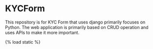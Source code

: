 # KYCForm
This repository is for KYC Form that uses django primarily focuses on Python. The web application is primarily based on CRUD operation and uses APIs to make it more important.

{% load static %}
<!DOCTYPE html>
<html lang="en">
<head>
    <meta charset="UTF-8">
    <meta name="viewport" content="width=device-width, initial-scale=1.0">
    <title>KYC Record Form</title>
    <link href="https://cdn.jsdelivr.net/npm/bootstrap@5.3.0/dist/css/bootstrap.min.css" rel="stylesheet">
    <link rel="stylesheet" href="https://cdnjs.cloudflare.com/ajax/libs/font-awesome/6.4.0/css/all.min.css">
    <style>
        :root {
            --primary-color: #007bff;
            --secondary-color: #f8f9fa;
            --accent-color: #28a745;
            --header-bg-color: #f0f0f0;
            --text-color: #333;
        }

        body {
            background-color: white;
            font-family: 'Segoe UI', Tahoma, Geneva, Verdana, sans-serif;
            color: var(--text-color);
            margin: 0;
            padding: 0;
        }

        .top-nav {
            background-color: white;
            padding: 10px 20px;
            border-bottom: 1px solid #ddd;
            display: flex;
            justify-content: space-between;
            align-items: center;
        }

        .top-nav .nav-tabs .nav-link {
            border: none;
            border-bottom: 3px solid transparent;
            color: #555;
            padding: 10px 20px;
            font-weight: 500;
        }

        .top-nav .nav-tabs .nav-link.active {
            color: var(--primary-color);
            border-color: var(--primary-color);
            background-color: transparent;
        }

        .form-container {
            background: white;
            border-radius: 0;
            box-shadow: none;
            padding: 30px;
            margin-top: 0;
            margin-bottom: 0;
            min-height: calc(100vh - 60px);
            padding-left: 5%;
            padding-right: 5%;
            box-sizing: border-box;
        }

        .section-header {
            color: var(--primary-color);
            border-bottom: 2px solid #e9ecef;
            padding-bottom: 10px;
            margin-bottom: 25px;
            font-size: 1.2rem;
            font-weight: 600;
        }

        .form-label {
            font-weight: 500;
            margin-bottom: 0;
            color: #555;
            font-size: 0.85rem;
            width: 150px;
        }

        .form-control, .form-select {
            border-radius: 4px;
            padding: 7px 10px;
            border: 1px solid #ced4da;
            transition: all 0.2s ease-in-out;
            font-size: 0.85rem;
            flex-grow: 1;
        }

        .form-control:focus, .form-select:focus {
            border-color: var(--primary-color);
            box-shadow: 0 0 0 0.2rem rgba(0, 123, 255, 0.25);
        }

        .input-group .form-control {
            border-right: none;
        }
        .input-group .btn {
            border-top-left-radius: 0;
            border-bottom-left-radius: 0;
            background-color: #007bff;
            color: white;
            border-color: #007bff;
        }
        .input-group .btn:hover {
            background-color: #0056b3;
            border-color: #0056b3;
        }

        .btn-submit {
            background-color: var(--accent-color);
            border: none;
            padding: 10px 25px;
            font-weight: 500;
            transition: all 0.3s;
            border-radius: 5px;
        }

        .btn-submit:hover {
            background-color: #218838;
            transform: translateY(-1px);
        }

        .error-message {
            color: #dc3545;
            font-size: 0.8rem;
            margin-top: 5px;
        }

        .form-group {
            margin-bottom: 0.75rem;
            display: flex;
            align-items: center;
            justify-content: space-between;
            gap: 15px;
        }

        .form-check.form-group {
            justify-content: flex-start;
            gap: 5px;
        }

        .form-check-label {
            font-size: 0.85rem;
            margin-left: 0;
        }

        @media (max-width: 768px) {
            .form-container {
                padding: 20px;
            }
            .top-nav {
                flex-direction: column;
                align-items: flex-start;
                padding: 10px 15px;
            }
            .top-nav .nav-tabs {
                margin-bottom: 10px;
            }
            .form-group {
                flex-direction: column;
                align-items: flex-start;
                gap: 5px;
            }
            .form-label {
                width: auto;
            }
        }
    </style>
</head>
<body>
    <div class="container-fluid top-nav">
        <ul class="nav nav-tabs mb-0">
            <li class="nav-item">
                <a class="nav-link active" aria-current="page" href="#">KYC Update</a>
            </li>
        </ul>
    </div>

    <div class="form-container">
        <h4 class="text-center sm-4 text-primary">KYC Record Form</h4>

        <div class="row mb-3">
    {% comment %} <div class="col-md-12 text-center">
        <small class="text-muted">
            {% if form.instance.created_date %}
                Created on: {{ form.instance.created_date|date:"M d, Y H:i" }}
            {% else %}
                New KYC Application
            {% endif %}
        </small>
    </div> {% endcomment %}
</div>

        <form method="POST" action="{% url 'kyc:kyc_create' %} ">


            {% csrf_token %}
            
            <h5 class="section-header">Personal Details</h5>
            <div class="row">
                <!-- Left Column -->
                <div class="col-md-5 offset-md-1">
                    <!-- First Name -->
                    <div class="form-group">
                        <label for="{{ form.first_name.id_for_label }}" class="form-label">
                            {{ form.first_name.label }} {% if form.first_name.field.required %}<span class="text-danger">*</span>{% endif %}
                        </label>
                        {{ form.first_name }}
                        {% if form.first_name.errors %}
                            <div class="error-message">{{ form.first_name.errors }}</div>
                        {% endif %}
                    </div>

                    <!-- Last Name -->
                    <div class="form-group">
                        <label for="{{ form.last_name.id_for_label }}" class="form-label">
                            {{ form.last_name.label }} {% if form.last_name.field.required %}<span class="text-danger">*</span>{% endif %}
                        </label>
                        {{ form.last_name }}
                        {% if form.last_name.errors %}
                            <div class="error-message">{{ form.last_name.errors }}</div>
                        {% endif %}
                    </div>

                    <!-- Father Name -->
                    <div class="form-group">
                        <label for="{{ form.father_name.id_for_label }}" class="form-label">
                            {{ form.father_name.label }} {% if form.father_name.field.required %}<span class="text-danger">*</span>{% endif %}
                        </label>
                        {{ form.father_name }}
                        {% if form.father_name.errors %}
                            <div class="error-message">{{ form.father_name.errors }}</div>
                        {% endif %}
                    </div>

                    <!-- Mobile -->
                    <div class="form-group">
                        <label for="{{ form.mobile.id_for_label }}" class="form-label">
                            {{ form.mobile.label }} {% if form.mobile.field.required %}<span class="text-danger">*</span>{% endif %}
                        </label>
                        {{ form.mobile }}
                        {% if form.mobile.errors %}
                            <div class="error-message">{{ form.mobile.errors }}</div>
                        {% endif %}
                    </div>

                    <!-- Age Proof Doc -->
                    <div class="form-group">
                        <label for="{{ form.age_proof_doc.id_for_label }}" class="form-label">
                            {{ form.age_proof_doc.label }}
                        </label>
                        {{ form.age_proof_doc }}
                    </div>

                    <!-- Structure -->
                    <div class="form-group">
                        <label for="{{ form.structure.id_for_label }}" class="form-label">
                            {{ form.structure.label }}
                        </label>
                        {{ form.structure }}
                    </div>

                    <!-- Local Unit -->
                    <div class="form-group">
                        <label for="{{ form.local_unit.id_for_label }}" class="form-label">
                            {{ form.local_unit.label }}
                        </label>
                        {{ form.local_unit }}
                    </div>

                    <!-- Address -->
                    <div class="form-group">
                        <label for="{{ form.address.id_for_label }}" class="form-label">
                            {{ form.address.label }}
                        </label>
                        {{ form.address }}
                    </div>

                    <!-- Temporary Address -->
                    <div class="form-group">
                        <label for="{{ form.temporary_address.id_for_label }}" class="form-label">
                            {{ form.temporary_address.label }}
                        </label>
                        {{ form.temporary_address }}
                    </div>

                    <!-- Phone No -->
                    <div class="form-group">
                        <label for="{{ form.phone_no.id_for_label }}" class="form-label">
                            {{ form.phone_no.label }}
                        </label>
                        {{ form.phone_no }}
                    </div>

                    <!-- Profession -->
                    <div class="form-group">
                        <label for="{{ form.profession.id_for_label }}" class="form-label">
                            {{ form.profession.label }} {% if form.profession.field.required %}<span class="text-danger">*</span>{% endif %}
                        </label>
                        {{ form.profession }}
                    </div>

                    <!-- Office Address -->
                    <div class="form-group">
                        <label for="{{ form.office_address.id_for_label }}" class="form-label">
                            {{ form.office_address.label }}
                        </label>
                        {{ form.office_address }}
                    </div>

                    <!-- Income Mode -->
                    <div class="form-group">
                        <label for="{{ form.income_mode.id_for_label }}" class="form-label">
                            {{ form.income_mode.label }} {% if form.income_mode.field.required %}<span class="text-danger">*</span>{% endif %}
                        </label>
                        {{ form.income_mode }}
                    </div>

                    <!-- PAN No -->
                    <div class="form-group">
                        <label for="{{ form.pan_no.id_for_label }}" class="form-label">
                            {{ form.pan_no.label }}
                        </label>
                        {{ form.pan_no }}
                    </div>

                    <!-- Bank Ac Name -->
                    <div class="form-group">
                        <label for="{{ form.bank_ac_name.id_for_label }}" class="form-label">
                            {{ form.bank_ac_name.label }}
                        </label>
                        {{ form.bank_ac_name }}
                    </div>

                    <!-- Nep Name -->
                    <div class="form-group">
                        <label for="{{ form.nep_name.id_for_label }}" class="form-label">
                            {{ form.nep_name.label }}
                        </label>
                        {{ form.nep_name }}
                    </div>

                    <!-- Gender -->
                    <div class="form-group">
                        <label for="{{ form.gender.id_for_label }}" class="form-label">
                            {{ form.gender.label }} {% if form.gender.field.required %}<span class="text-danger">*</span>{% endif %}
                        </label>
                        {{ form.gender }}
                    </div>

                    <!-- Qualification -->
                    <div class="form-group">
                        <label for="{{ form.qualification.id_for_label }}" class="form-label">
                            {{ form.qualification.label }} {% if form.qualification.field.required %}<span class="text-danger">*</span>{% endif %}
                        </label>
                        {{ form.qualification }}
                    </div>

                    <!-- Politically Involved -->
                    <div class="form-group form-check">
                        {{ form.is_politically_involved }}
                        <label for="{{ form.is_politically_involved.id_for_label }}" class="form-check-label">
                            {{ form.is_politically_involved.label }} {% if form.is_politically_involved.field.required %}<span class="text-danger">*</span>{% endif %}
                        </label>
                    </div>
                </div>

                <!-- Right Column -->
                <div class="col-md-5 offset-md-1">
                    <!-- Salutation -->
                    <div class="form-group">
                        <label for="{{ form.salutation.id_for_label }}" class="form-label">
                            {{ form.salutation.label }}
                        </label>
                        {{ form.salutation }}
                    </div>

                    <!-- Middle Name -->
                    <div class="form-group">
                        <label for="{{ form.middle_name.id_for_label }}" class="form-label">
                            {{ form.middle_name.label }}
                        </label>
                        {{ form.middle_name }}
                    </div>

                    <!-- Date of Birth BS/AD -->
                    <div class="form-group d-flex align-items-center justify-content-between gap-3">
                        <div class="d-flex flex-column flex-grow-1">
                            <label for="{{ form.dob_bs.id_for_label }}" class="form-label">
                                {{ form.dob_bs.label }} {% if form.dob_bs.field.required %}<span class="text-danger">*</span>{% endif %}
                            </label>
                            {{ form.dob_bs }}
                        </div>

                        <div class="d-flex flex-column flex-grow-1">
                            <label for="{{ form.date_of_birth_ad.id_for_label }}" class="form-label">
                                {{ form.date_of_birth_ad.label }} {% if form.date_of_birth_ad.field.required %}<span class="text-danger">*</span>{% endif %}
                            </label>
                            {{ form.date_of_birth_ad }}
                        </div>
                    </div>

                    <!-- Nep Father Name -->
                    <div class="form-group">
                        <label for="{{ form.nep_father_name.id_for_label }}" class="form-label">
                            {{ form.nep_father_name.label }}
                        </label>
                        {{ form.nep_father_name }}
                    </div>

                    <!-- Birth Place -->
                    <div class="form-group">
                        <label for="{{ form.birth_place.id_for_label }}" class="form-label">
                            {{ form.birth_place.label }}
                        </label>
                        {{ form.birth_place }}
                    </div>

                    <!-- Document Number -->
                    <div class="form-group">
                        <label for="{{ form.document_number.id_for_label }}" class="form-label">
                            {{ form.document_number.label }} {% if form.document_number.field.required %}<span class="text-danger">*</span>{% endif %}
                        </label>
                        {{ form.document_number }}
                    </div>

                    <!-- Issued Place -->
                    <div class="form-group">
                        <label for="{{ form.issued_place.id_for_label }}" class="form-label">
                            {{ form.issued_place.label }} {% if form.issued_place.field.required %}<span class="text-danger">*</span>{% endif %}
                        </label>
                        {{ form.issued_place }}
                    </div>

                    <!-- Issued Date -->
                    <div class="form-group">
                        <label for="{{ form.document_issued_date.id_for_label }}" class="form-label">
                            {{ form.document_issued_date.label }} {% if form.document_issued_date.field.required %}<span class="text-danger">*</span>{% endif %}
                        </label>
                        {{ form.document_issued_date }}
                    </div>

                    <!-- Father/Mother Name -->
                    <div class="form-group">
                        <label for="{{ form.father_mother_name.id_for_label }}" class="form-label">
                            {{ form.father_mother_name.label }}
                        </label>
                        {{ form.father_mother_name }}
                    </div>

                    <!-- Ward No -->
                    <div class="form-group">
                        <label for="{{ form.ward_no.id_for_label }}" class="form-label">
                            {{ form.ward_no.label }}
                        </label>
                        {{ form.ward_no }}
                    </div>

                    <!-- Temporary District -->
                    <div class="form-group">
                        <label for="{{ form.temporary_district.id_for_label }}" class="form-label">
                            {{ form.temporary_district.label }}
                        </label>
                        {{ form.temporary_district }}
                    </div>

                    <!-- House No -->
                    <div class="form-group">
                        <label for="{{ form.house_no.id_for_label }}" class="form-label">
                            {{ form.house_no.label }}
                        </label>
                        {{ form.house_no }}
                    </div>

                    <!-- Email -->
                    <div class="form-group">
                        <label for="{{ form.email.id_for_label }}" class="form-label">
                            {{ form.email.label }}
                        </label>
                        {{ form.email }}
                    </div>

                    <!-- Firm Name -->
                    <div class="form-group">
                        <label for="{{ form.firm_name.id_for_label }}" class="form-label">
                            {{ form.firm_name.label }}
                        </label>
                        {{ form.firm_name }}
                    </div>

                    <!-- Income Amount -->
                    <div class="form-group">
                        <label for="{{ form.income_amount.id_for_label }}" class="form-label">
                            {{ form.income_amount.label }} {% if form.income_amount.field.required %}<span class="text-danger">*</span>{% endif %}
                        </label>
                        {{ form.income_amount }}
                    </div>

                    <!-- Bank Ac No -->
                    <div class="form-group">
                        <label for="{{ form.bank_ac_no.id_for_label }}" class="form-label">
                            {{ form.bank_ac_no.label }}
                        </label>
                        {{ form.bank_ac_no }}
                    </div>

                    <!-- Address Nepali -->
                    <div class="form-group">
                        <label for="{{ form.address_nepali.id_for_label }}" class="form-label">
                            {{ form.address_nepali.label }}
                        </label>
                        {{ form.address_nepali }}
                    </div>

                    <!-- Proposer Full Name -->
                    <div class="form-group">
                        <label for="{{ form.proposer_full_name.id_for_label }}" class="form-label">
                            {{ form.proposer_full_name.label }}
                        </label>
                        {{ form.proposer_full_name }}
                    </div>

                    <!-- Nationality -->
                    <div class="form-group">
                        <label for="{{ form.nationality.id_for_label }}" class="form-label">
                            {{ form.nationality.label }} {% if form.nationality.field.required %}<span class="text-danger">*</span>{% endif %}
                        </label>
                        {{ form.nationality }}
                    </div>

                    <!-- AML Crime -->
                    <div class="form-group form-check">
                        {{ form.is_aml_crime }}
                        <label for="{{ form.is_aml_crime.id_for_label }}" class="form-check-label">
                            {{ form.is_aml_crime.label }}
                        </label>
                    </div>
                </div>
            </div>

            <h5 class="section-header mt-4">Family Details</h5>
            <div class="row">
                <!-- Left Column -->
                <div class="col-md-5 offset-md-1">
                    <!-- Spouse Name -->
                    <div class="form-group">
                        <label for="{{ form.spouse_name.id_for_label }}" class="form-label">
                            {{ form.spouse_name.label }}
                        </label>
                        {{ form.spouse_name }}
                    </div>

                    <!-- Mother Name -->
                    <div class="form-group">
                        <label for="{{ form.mother_name.id_for_label }}" class="form-label">
                            {{ form.mother_name.label }}
                        </label>
                        {{ form.mother_name }}
                    </div>

                    <!-- Son Name -->
                    <div class="form-group">
                        <label for="{{ form.son_name.id_for_label }}" class="form-label">
                            {{ form.son_name.label }}
                        </label>
                        {{ form.son_name }}
                    </div>

                    <!-- Daughter/InLaw Name -->
                    <div class="form-group">
                        <label for="{{ form.daughter_in_law_name.id_for_label }}" class="form-label">
                            {{ form.daughter_in_law_name.label }}
                        </label>
                        {{ form.daughter_in_law_name }}
                    </div>

                    <!-- GrandFather/InLaw Name -->
                    <div class="form-group">
                        <label for="{{ form.grandfather_in_law_name.id_for_label }}" class="form-label">
                            {{ form.grandfather_in_law_name.label }}
                        </label>
                        {{ form.grandfather_in_law_name }}
                    </div>

                    <!-- Family Politically Involved -->
                    <div class="form-group form-check">
                        {{ form.is_family_politically_involved }}
                        <label for="{{ form.is_family_politically_involved.id_for_label }}" class="form-check-label">
                            {{ form.is_family_politically_involved.label }} {% if form.is_family_politically_involved.field.required %}<span class="text-danger">*</span>{% endif %}
                        </label>
                    </div>
                </div>

                <!-- Right Column -->
                <div class="col-md-5 offset-md-1">
                    <!-- Grand Father Name -->
                    <div class="form-group">
                        <label for="{{ form.grand_father_name.id_for_label }}" class="form-label">
                            {{ form.grand_father_name.label }}
                        </label>
                        {{ form.grand_father_name }}
                    </div>

                    <!-- Daughter Name -->
                    <div class="form-group">
                        <label for="{{ form.daughter_name.id_for_label }}" class="form-label">
                            {{ form.daughter_name.label }}
                        </label>
                        {{ form.daughter_name }}
                    </div>

                    <!-- Father/InLaw Name -->
                    <div class="form-group">
                        <label for="{{ form.father_in_law_name.id_for_label }}" class="form-label">
                            {{ form.father_in_law_name.label }}
                        </label>
                        {{ form.father_in_law_name }}
                    </div>

                    <!-- Family AML Crime -->
                    <div class="form-group form-check">
                        {{ form.is_family_aml_crime }}
                        <label for="{{ form.is_family_aml_crime.id_for_label }}" class="form-check-label">
                            {{ form.is_family_aml_crime.label }}
                        </label>
                    </div>
                </div>
            </div>

            <div class="d-grid gap-2 d-md-flex justify-content-md-end mt-4">
                <button type="submit" class="btn btn-submit btn-lg">
                    Submit
                </button>
            </div>
        </form>
    </div>

    <script src="https://cdn.jsdelivr.net/npm/bootstrap@5.3.0/dist/js/bootstrap.bundle.min.js"></script>
    <script src="https://code.jquery.com/jquery-3.6.0.min.js"></script>
    <script src="https://cdnjs.cloudflare.com/ajax/libs/jquery.inputmask/5.0.6/jquery.inputmask.min.js"></script>
    <script>
        $(document).ready(function(){
            // Apply input mask for mobile number
            $('#{{ form.mobile.id_for_label }}').inputmask('999-9999999');
        });
    </script>
</body>
</html>

Before update

{% load static %}
<!DOCTYPE html>
<html lang="en">
<head>
    <meta charset="UTF-8">
    <meta name="viewport" content="width=device-width, initial-scale=1.0">
    <title>KYC and Policy Management</title>
    <link href="https://cdn.jsdelivr.net/npm/bootstrap@5.3.0/dist/css/bootstrap.min.css" rel="stylesheet">
    <link rel="stylesheet" href="https://cdnjs.cloudflare.com/ajax/libs/font-awesome/6.4.0/css/all.min.css">
    <style>
        :root {
            --primary-color: #007bff;
            --secondary-color: #f8f9fa;
            --accent-color: #28a745;
            --header-bg-color: #f0f0f0;
            --text-color: #333;
        }

        body {
            background-color: white;
            font-family: 'Segoe UI', Tahoma, Geneva, Verdana, sans-serif;
            color: var(--text-color);
            margin: 0;
            padding: 0;
            height: 100vh;
            overflow: hidden;
        }

        .main-container {
            display: flex;
            height: calc(100vh - 60px);
        }

        .form-section {
            flex: 1;
            overflow-y: auto;
            padding: 20px;
            height: 100%;
        }

        .top-nav {
            background-color: white;
            padding: 10px 20px;
            border-bottom: 1px solid #ddd;
            display: flex;
            justify-content: space-between;
            align-items: center;
        }

        .top-nav .nav-tabs .nav-link {
            border: none;
            border-bottom: 3px solid transparent;
            color: #555;
            padding: 10px 20px;
            font-weight: 500;
        }

        .top-nav .nav-tabs .nav-link.active {
            color: var(--primary-color);
            border-color: var(--primary-color);
            background-color: transparent;
        }

        .form-container {
            background: white;
            border-radius: 0;
            box-shadow: none;
            padding: 30px;
            margin-top: 0;
            margin-bottom: 0;
            min-height: calc(100vh - 60px);
            padding-left: 5%;
            padding-right: 5%;
            box-sizing: border-box;
        }

        .section-header {
            color: var(--primary-color);
            border-bottom: 2px solid #e9ecef;
            padding-bottom: 10px;
            margin-bottom: 25px;
            font-size: 1.2rem;
            font-weight: 600;
        }

        .form-label {
            font-weight: 500;
            margin-bottom: 0;
            color: #555;
            font-size: 0.85rem;
            width: 150px;
        }

        .form-control, .form-select {
            border-radius: 4px;
            padding: 7px 10px;
            border: 1px solid #ced4da;
            transition: all 0.2s ease-in-out;
            font-size: 0.85rem;
            flex-grow: 1;
        }

        .form-control:focus, .form-select:focus {
            border-color: var(--primary-color);
            box-shadow: 0 0 0 0.2rem rgba(0, 123, 255, 0.25);
        }

        .input-group .form-control {
            border-right: none;
        }
        .input-group .btn {
            border-top-left-radius: 0;
            border-bottom-left-radius: 0;
            background-color: #007bff;
            color: white;
            border-color: #007bff;
        }
        .input-group .btn:hover {
            background-color: #0056b3;
            border-color: #0056b3;
        }

        .btn-submit {
            background-color: var(--accent-color);
            border: none;
            padding: 10px 25px;
            font-weight: 500;
            transition: all 0.3s;
            border-radius: 5px;
        }

        .btn-submit:hover {
            background-color: #218838;
            transform: translateY(-1px);
        }

        .error-message {
            color: #dc3545;
            font-size: 0.8rem;
            margin-top: 5px;
        }

        .form-group {
            margin-bottom: 0.75rem;
            display: flex;
            align-items: center;
            justify-content: space-between;
            gap: 15px;
        }

        .form-check.form-group {
            justify-content: flex-start;
            gap: 5px;
        }

        .form-check-label {
            font-size: 0.85rem;
            margin-left: 0;
        }

        /* Custom scrollbar */
        .form-section::-webkit-scrollbar {
            width: 8px;
        }
        
        .form-section::-webkit-scrollbar-track {
            background: #f1f1f1;
        }
        
        .form-section::-webkit-scrollbar-thumb {
            background: #888;
            border-radius: 4px;
        }
        
        .form-section::-webkit-scrollbar-thumb:hover {
            background: #555;
        }

        @media (max-width: 768px) {
            .main-container {
                flex-direction: column;
            }
            
            .form-container {
                padding: 20px;
            }
            .top-nav {
                flex-direction: column;
                align-items: flex-start;
                padding: 10px 15px;
            }
            .top-nav .nav-tabs {
                margin-bottom: 10px;
            }
            .form-group {
                flex-direction: column;
                align-items: flex-start;
                gap: 5px;
            }
            .form-label {
                width: auto;
            }
        }
    </style>
</head>
<body>
    <div class="container-fluid top-nav">
        <ul class="nav nav-tabs mb-0">
            <li class="nav-item">
                <a class="nav-link active" aria-current="page" href="#">KYC and Policy Management</a>
            </li>
        </ul>
    </div>

    <div class="main-container">
        <!-- KYC Update Form Section -->
        <div class="form-section" style="border-right: 1px solid #eee;">
            <div class="form-container">
                <h4 class="text-center sm-4 text-primary">KYC Record Form</h4>

                <form method="POST" action="{% url 'kyc:kyc_create' %}">
                    {% csrf_token %}
                    
                    <h5 class="section-header">Personal Details</h5>
                    <div class="row">
                        <!-- Left Column -->
                        <div class="col-md-5 offset-md-1">
                            <!-- First Name -->
                            <div class="form-group">
                                <label for="{{ form.first_name.id_for_label }}" class="form-label">
                                    {{ form.first_name.label }} {% if form.first_name.field.required %}<span class="text-danger">*</span>{% endif %}
                                </label>
                                {{ form.first_name }}
                                {% if form.first_name.errors %}
                                    <div class="error-message">{{ form.first_name.errors }}</div>
                                {% endif %}
                            </div>

                            <!-- Last Name -->
                            <div class="form-group">
                                <label for="{{ form.last_name.id_for_label }}" class="form-label">
                                    {{ form.last_name.label }} {% if form.last_name.field.required %}<span class="text-danger">*</span>{% endif %}
                                </label>
                                {{ form.last_name }}
                                {% if form.last_name.errors %}
                                    <div class="error-message">{{ form.last_name.errors }}</div>
                                {% endif %}
                            </div>

                            <!-- Father Name -->
                            <div class="form-group">
                                <label for="{{ form.father_name.id_for_label }}" class="form-label">
                                    {{ form.father_name.label }} {% if form.father_name.field.required %}<span class="text-danger">*</span>{% endif %}
                                </label>
                                {{ form.father_name }}
                                {% if form.father_name.errors %}
                                    <div class="error-message">{{ form.father_name.errors }}</div>
                                {% endif %}
                            </div>

                            <!-- Mobile -->
                            <div class="form-group">
                                <label for="{{ form.mobile.id_for_label }}" class="form-label">
                                    {{ form.mobile.label }} {% if form.mobile.field.required %}<span class="text-danger">*</span>{% endif %}
                                </label>
                                {{ form.mobile }}
                                {% if form.mobile.errors %}
                                    <div class="error-message">{{ form.mobile.errors }}</div>
                                {% endif %}
                            </div>

                            <!-- Age Proof Doc -->
                            <div class="form-group">
                                <label for="{{ form.age_proof_doc.id_for_label }}" class="form-label">
                                    {{ form.age_proof_doc.label }}
                                </label>
                                {{ form.age_proof_doc }}
                            </div>

                            <!-- Structure -->
                            <div class="form-group">
                                <label for="{{ form.structure.id_for_label }}" class="form-label">
                                    {{ form.structure.label }}
                                </label>
                                {{ form.structure }}
                            </div>

                            <!-- Local Unit -->
                            <div class="form-group">
                                <label for="{{ form.local_unit.id_for_label }}" class="form-label">
                                    {{ form.local_unit.label }}
                                </label>
                                {{ form.local_unit }}
                            </div>

                            <!-- Address -->
                            <div class="form-group">
                                <label for="{{ form.address.id_for_label }}" class="form-label">
                                    {{ form.address.label }}
                                </label>
                                {{ form.address }}
                            </div>

                            <!-- Temporary Address -->
                            <div class="form-group">
                                <label for="{{ form.temporary_address.id_for_label }}" class="form-label">
                                    {{ form.temporary_address.label }}
                                </label>
                                {{ form.temporary_address }}
                            </div>

                            <!-- Phone No -->
                            <div class="form-group">
                                <label for="{{ form.phone_no.id_for_label }}" class="form-label">
                                    {{ form.phone_no.label }}
                                </label>
                                {{ form.phone_no }}
                            </div>

                            <!-- Profession -->
                            <div class="form-group">
                                <label for="{{ form.profession.id_for_label }}" class="form-label">
                                    {{ form.profession.label }} {% if form.profession.field.required %}<span class="text-danger">*</span>{% endif %}
                                </label>
                                {{ form.profession }}
                            </div>

                            <!-- Office Address -->
                            <div class="form-group">
                                <label for="{{ form.office_address.id_for_label }}" class="form-label">
                                    {{ form.office_address.label }}
                                </label>
                                {{ form.office_address }}
                            </div>

                            <!-- Income Mode -->
                            <div class="form-group">
                                <label for="{{ form.income_mode.id_for_label }}" class="form-label">
                                    {{ form.income_mode.label }} {% if form.income_mode.field.required %}<span class="text-danger">*</span>{% endif %}
                                </label>
                                {{ form.income_mode }}
                            </div>

                            <!-- PAN No -->
                            <div class="form-group">
                                <label for="{{ form.pan_no.id_for_label }}" class="form-label">
                                    {{ form.pan_no.label }}
                                </label>
                                {{ form.pan_no }}
                            </div>

                            <!-- Bank Ac Name -->
                            <div class="form-group">
                                <label for="{{ form.bank_ac_name.id_for_label }}" class="form-label">
                                    {{ form.bank_ac_name.label }}
                                </label>
                                {{ form.bank_ac_name }}
                            </div>

                            <!-- Nep Name -->
                            <div class="form-group">
                                <label for="{{ form.nep_name.id_for_label }}" class="form-label">
                                    {{ form.nep_name.label }}
                                </label>
                                {{ form.nep_name }}
                            </div>

                            <!-- Gender -->
                            <div class="form-group">
                                <label for="{{ form.gender.id_for_label }}" class="form-label">
                                    {{ form.gender.label }} {% if form.gender.field.required %}<span class="text-danger">*</span>{% endif %}
                                </label>
                                {{ form.gender }}
                            </div>

                            <!-- Qualification -->
                            <div class="form-group">
                                <label for="{{ form.qualification.id_for_label }}" class="form-label">
                                    {{ form.qualification.label }} {% if form.qualification.field.required %}<span class="text-danger">*</span>{% endif %}
                                </label>
                                {{ form.qualification }}
                            </div>

                            <!-- Politically Involved -->
                            <div class="form-group form-check">
                                {{ form.is_politically_involved }}
                                <label for="{{ form.is_politically_involved.id_for_label }}" class="form-check-label">
                                    {{ form.is_politically_involved.label }} {% if form.is_politically_involved.field.required %}<span class="text-danger">*</span>{% endif %}
                                </label>
                            </div>
                        </div>

                        <!-- Right Column -->
                        <div class="col-md-5 offset-md-1">
                            <!-- Salutation -->
                            <div class="form-group">
                                <label for="{{ form.salutation.id_for_label }}" class="form-label">
                                    {{ form.salutation.label }}
                                </label>
                                {{ form.salutation }}
                            </div>

                            <!-- Middle Name -->
                            <div class="form-group">
                                <label for="{{ form.middle_name.id_for_label }}" class="form-label">
                                    {{ form.middle_name.label }}
                                </label>
                                {{ form.middle_name }}
                            </div>

                            <!-- Date of Birth BS/AD -->
                            <div class="form-group d-flex align-items-center justify-content-between gap-3">
                                <div class="d-flex flex-column flex-grow-1">
                                    <label for="{{ form.dob_bs.id_for_label }}" class="form-label">
                                        {{ form.dob_bs.label }} {% if form.dob_bs.field.required %}<span class="text-danger">*</span>{% endif %}
                                    </label>
                                    {{ form.dob_bs }}
                                </div>

                                <div class="d-flex flex-column flex-grow-1">
                                    <label for="{{ form.date_of_birth_ad.id_for_label }}" class="form-label">
                                        {{ form.date_of_birth_ad.label }} {% if form.date_of_birth_ad.field.required %}<span class="text-danger">*</span>{% endif %}
                                    </label>
                                    {{ form.date_of_birth_ad }}
                                </div>
                            </div>

                            <!-- Nep Father Name -->
                            <div class="form-group">
                                <label for="{{ form.nep_father_name.id_for_label }}" class="form-label">
                                    {{ form.nep_father_name.label }}
                                </label>
                                {{ form.nep_father_name }}
                            </div>

                            <!-- Birth Place -->
                            <div class="form-group">
                                <label for="{{ form.birth_place.id_for_label }}" class="form-label">
                                    {{ form.birth_place.label }}
                                </label>
                                {{ form.birth_place }}
                            </div>

                            <!-- Document Number -->
                            <div class="form-group">
                                <label for="{{ form.document_number.id_for_label }}" class="form-label">
                                    {{ form.document_number.label }} {% if form.document_number.field.required %}<span class="text-danger">*</span>{% endif %}
                                </label>
                                {{ form.document_number }}
                            </div>

                            <!-- Issued Place -->
                            <div class="form-group">
                                <label for="{{ form.issued_place.id_for_label }}" class="form-label">
                                    {{ form.issued_place.label }} {% if form.issued_place.field.required %}<span class="text-danger">*</span>{% endif %}
                                </label>
                                {{ form.issued_place }}
                            </div>

                            <!-- Issued Date -->
                            <div class="form-group">
                                <label for="{{ form.document_issued_date.id_for_label }}" class="form-label">
                                    {{ form.document_issued_date.label }} {% if form.document_issued_date.field.required %}<span class="text-danger">*</span>{% endif %}
                                </label>
                                {{ form.document_issued_date }}
                            </div>

                            <!-- Father/Mother Name -->
                            <div class="form-group">
                                <label for="{{ form.father_mother_name.id_for_label }}" class="form-label">
                                    {{ form.father_mother_name.label }}
                                </label>
                                {{ form.father_mother_name }}
                            </div>

                            <!-- Ward No -->
                            <div class="form-group">
                                <label for="{{ form.ward_no.id_for_label }}" class="form-label">
                                    {{ form.ward_no.label }}
                                </label>
                                {{ form.ward_no }}
                            </div>

                            <!-- Temporary District -->
                            <div class="form-group">
                                <label for="{{ form.temporary_district.id_for_label }}" class="form-label">
                                    {{ form.temporary_district.label }}
                                </label>
                                {{ form.temporary_district }}
                            </div>

                            <!-- House No -->
                            <div class="form-group">
                                <label for="{{ form.house_no.id_for_label }}" class="form-label">
                                    {{ form.house_no.label }}
                                </label>
                                {{ form.house_no }}
                            </div>

                            <!-- Email -->
                            <div class="form-group">
                                <label for="{{ form.email.id_for_label }}" class="form-label">
                                    {{ form.email.label }}
                                </label>
                                {{ form.email }}
                            </div>

                            <!-- Firm Name -->
                            <div class="form-group">
                                <label for="{{ form.firm_name.id_for_label }}" class="form-label">
                                    {{ form.firm_name.label }}
                                </label>
                                {{ form.firm_name }}
                            </div>

                            <!-- Income Amount -->
                            <div class="form-group">
                                <label for="{{ form.income_amount.id_for_label }}" class="form-label">
                                    {{ form.income_amount.label }} {% if form.income_amount.field.required %}<span class="text-danger">*</span>{% endif %}
                                </label>
                                {{ form.income_amount }}
                            </div>

                            <!-- Bank Ac No -->
                            <div class="form-group">
                                <label for="{{ form.bank_ac_no.id_for_label }}" class="form-label">
                                    {{ form.bank_ac_no.label }}
                                </label>
                                {{ form.bank_ac_no }}
                            </div>

                            <!-- Address Nepali -->
                            <div class="form-group">
                                <label for="{{ form.address_nepali.id_for_label }}" class="form-label">
                                    {{ form.address_nepali.label }}
                                </label>
                                {{ form.address_nepali }}
                            </div>

                            <!-- Proposer Full Name -->
                            <div class="form-group">
                                <label for="{{ form.proposer_full_name.id_for_label }}" class="form-label">
                                    {{ form.proposer_full_name.label }}
                                </label>
                                {{ form.proposer_full_name }}
                            </div>

                            <!-- Nationality -->
                            <div class="form-group">
                                <label for="{{ form.nationality.id_for_label }}" class="form-label">
                                    {{ form.nationality.label }} {% if form.nationality.field.required %}<span class="text-danger">*</span>{% endif %}
                                </label>
                                {{ form.nationality }}
                            </div>

                            <!-- AML Crime -->
                            <div class="form-group form-check">
                                {{ form.is_aml_crime }}
                                <label for="{{ form.is_aml_crime.id_for_label }}" class="form-check-label">
                                    {{ form.is_aml_crime.label }}
                                </label>
                            </div>
                        </div>
                    </div>

                    <h5 class="section-header mt-4">Family Details</h5>
                    <div class="row">
                        <!-- Left Column -->
                        <div class="col-md-5 offset-md-1">
                            <!-- Spouse Name -->
                            <div class="form-group">
                                <label for="{{ form.spouse_name.id_for_label }}" class="form-label">
                                    {{ form.spouse_name.label }}
                                </label>
                                {{ form.spouse_name }}
                            </div>

                            <!-- Mother Name -->
                            <div class="form-group">
                                <label for="{{ form.mother_name.id_for_label }}" class="form-label">
                                    {{ form.mother_name.label }}
                                </label>
                                {{ form.mother_name }}
                            </div>

                            <!-- Son Name -->
                            <div class="form-group">
                                <label for="{{ form.son_name.id_for_label }}" class="form-label">
                                    {{ form.son_name.label }}
                                </label>
                                {{ form.son_name }}
                            </div>

                            <!-- Daughter/InLaw Name -->
                            <div class="form-group">
                                <label for="{{ form.daughter_in_law_name.id_for_label }}" class="form-label">
                                    {{ form.daughter_in_law_name.label }}
                                </label>
                                {{ form.daughter_in_law_name }}
                            </div>

                            <!-- GrandFather/InLaw Name -->
                            <div class="form-group">
                                <label for="{{ form.grandfather_in_law_name.id_for_label }}" class="form-label">
                                    {{ form.grandfather_in_law_name.label }}
                                </label>
                                {{ form.grandfather_in_law_name }}
                            </div>

                            <!-- Family Politically Involved -->
                            <div class="form-group form-check">
                                {{ form.is_family_politically_involved }}
                                <label for="{{ form.is_family_politically_involved.id_for_label }}" class="form-check-label">
                                    {{ form.is_family_politically_involved.label }} {% if form.is_family_politically_involved.field.required %}<span class="text-danger">*</span>{% endif %}
                                </label>
                            </div>
                        </div>

                        <!-- Right Column -->
                        <div class="col-md-5 offset-md-1">
                            <!-- Grand Father Name -->
                            <div class="form-group">
                                <label for="{{ form.grand_father_name.id_for_label }}" class="form-label">
                                    {{ form.grand_father_name.label }}
                                </label>
                                {{ form.grand_father_name }}
                            </div>

                            <!-- Daughter Name -->
                            <div class="form-group">
                                <label for="{{ form.daughter_name.id_for_label }}" class="form-label">
                                    {{ form.daughter_name.label }}
                                </label>
                                {{ form.daughter_name }}
                            </div>

                            <!-- Father/InLaw Name -->
                            <div class="form-group">
                                <label for="{{ form.father_in_law_name.id_for_label }}" class="form-label">
                                    {{ form.father_in_law_name.label }}
                                </label>
                                {{ form.father_in_law_name }}
                            </div>

                            <!-- Family AML Crime -->
                            <div class="form-group form-check">
                                {{ form.is_family_aml_crime }}
                                <label for="{{ form.is_family_aml_crime.id_for_label }}" class="form-check-label">
                                    {{ form.is_family_aml_crime.label }}
                                </label>
                            </div>
                        </div>
                    </div>

                    <div class="d-grid gap-2 d-md-flex justify-content-md-end mt-4">
                        <button type="submit" class="btn btn-submit btn-lg">
                            Submit
                        </button>
                    </div>
                </form>
            </div>
        </div>

        <!-- Policy Number Form Section -->
        <div class="form-section">
            <div class="form-container">
                <h4 class="text-center sm-4 text-primary">Policy Number Form</h4>

                <form method="POST" action="{% url 'policy:policy_create' %}">
                    {% csrf_token %}
                    
                    <h5 class="section-header">Policy Details</h5>
                    <div class="row">
                        <!-- Left Column -->
                        <div class="col-md-6">
                            <!-- Policy Number -->
                            <div class="form-group mb-3">
                                <label for="policy_number" class="form-label">
                                    Policy Number <span class="text-danger">*</span>
                                </label>
                                <input type="text" class="form-control" id="policy_number" name="policy_number" required>
                            </div>

                            <!-- Policy Type -->
                            <div class="form-group mb-3">
                                <label for="policy_type" class="form-label">
                                    Policy Type <span class="text-danger">*</span>
                                </label>
                                <select class="form-select" id="policy_type" name="policy_type" required>
                                    <option value="">Select Policy Type</option>
                                    <option value="life">Life Insurance</option>
                                    <option value="health">Health Insurance</option>
                                    <option value="auto">Auto Insurance</option>
                                    <option value="property">Property Insurance</option>
                                </select>
                            </div>

                            <!-- Start Date -->
                            <div class="form-group mb-3">
                                <label for="start_date" class="form-label">
                                    Start Date <span class="text-danger">*</span>
                                </label>
                                <input type="date" class="form-control" id="start_date" name="start_date" required>
                            </div>

                            <!-- Premium Amount -->
                            <div class="form-group mb-3">
                                <label for="premium_amount" class="form-label">
                                    Premium Amount <span class="text-danger">*</span>
                                </label>
                                <input type="number" class="form-control" id="premium_amount" name="premium_amount" step="0.01" required>
                            </div>

                            <!-- Sum Assured -->
                            <div class="form-group mb-3">
                                <label for="sum_assured" class="form-label">
                                    Sum Assured
                                </label>
                                <input type="number" class="form-control" id="sum_assured" name="sum_assured" step="0.01">
                            </div>
                        </div>

                        <!-- Right Column -->
                        <div class="col-md-6">
                            <!-- Customer ID -->
                            <div class="form-group mb-3">
                                <label for="customer_id" class="form-label">
                                    Customer ID <span class="text-danger">*</span>
                                </label>
                                <input type="text" class="form-control" id="customer_id" name="customer_id" value="{{ kyc.kyc_id }}" readonly>
                            </div>

                            <!-- Policy Status -->
                            <div class="form-group mb-3">
                                <label for="policy_status" class="form-label">
                                    Policy Status <span class="text-danger">*</span>
                                </label>
                                <select class="form-select" id="policy_status" name="policy_status" required>
                                    <option value="active">Active</option>
                                    <option value="pending">Pending</option>
                                    <option value="expired">Expired</option>
                                    <option value="cancelled">Cancelled</option>
                                </select>
                            </div>

                            <!-- End Date -->
                            <div class="form-group mb-3">
                                <label for="end_date" class="form-label">
                                    End Date
                                </label>
                                <input type="date" class="form-control" id="end_date" name="end_date">
                            </div>

                            <!-- Payment Frequency -->
                            <div class="form-group mb-3">
                                <label for="payment_frequency" class="form-label">
                                    Payment Frequency
                                </label>
                                <select class="form-select" id="payment_frequency" name="payment_frequency">
                                    <option value="monthly">Monthly</option>
                                    <option value="quarterly">Quarterly</option>
                                    <option value="yearly">Yearly</option>
                                    <option value="single">Single Payment</option>
                                </select>
                            </div>

                            <!-- Beneficiary -->
                            <div class="form-group mb-3">
                                <label for="beneficiary" class="form-label">
                                    Beneficiary
                                </label>
                                <input type="text" class="form-control" id="beneficiary" name="beneficiary">
                            </div>
                        </div>
                    </div>

                    <h5 class="section-header mt-4">Additional Information</h5>
                    <div class="row">
                        <div class="col-md-12">
                            <!-- Agent/Broker -->
                            <div class="form-group mb-3">
                                <label for="agent_broker" class="form-label">
                                    Agent/Broker
                                </label>
                                <input type="text" class="form-control" id="agent_broker" name="agent_broker">
                            </div>

                            <!-- Underwriting Notes -->
                            <div class="form-group mb-3">
                                <label for="underwriting_notes" class="form-label">
                                    Underwriting Notes
                                </label>
                                <textarea class="form-control" id="underwriting_notes" name="underwriting_notes" rows="2"></textarea>
                            </div>

                            <!-- Special Conditions -->
                            <div class="form-group mb-3">
                                <label for="special_conditions" class="form-label">
                                    Special Conditions
                                </label>
                                <textarea class="form-control" id="special_conditions" name="special_conditions" rows="2"></textarea>
                            </div>
                        </div>
                    </div>

                    <div class="d-grid gap-2 d-md-flex justify-content-md-end mt-4">
                        <button type="submit" class="btn btn-primary">
                            <i class="fas fa-save me-1"></i> Save Policy
                        </button>
                    </div>
                </form>
            </div>
        </div>
    </div>

    <script src="https://cdn.jsdelivr.net/npm/bootstrap@5.3.0/dist/js/bootstrap.bundle.min.js"></script>
    <script src="https://code.jquery.com/jquery-3.6.0.min.js"></script>
    <script src="https://cdnjs.cloudflare.com/ajax/libs/jquery.inputmask/5.0.6/jquery.inputmask.min.js"></script>
    <script>
        $(document).ready(function(){
            // Apply input mask for mobile number
            $('#{{ form.mobile.id_for_label }}').inputmask('999-9999999');
            
            // Set today's date as default for start date
            document.getElementById('start_date').valueAsDate = new Date();
        });
    </script>
</body>
</html>
